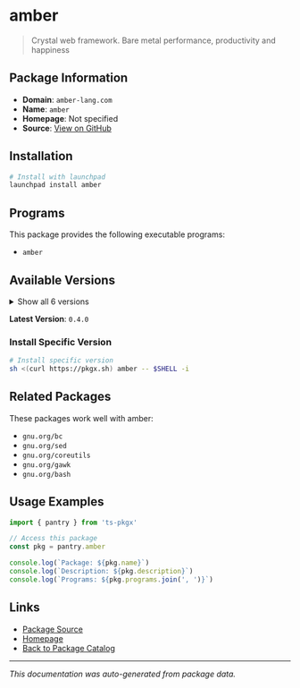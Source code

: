 # amber

> Crystal web framework. Bare metal performance, productivity and happiness

## Package Information

- **Domain**: `amber-lang.com`
- **Name**: `amber`
- **Homepage**: Not specified
- **Source**: [View on GitHub](https://github.com/pkgxdev/pantry/tree/main/projects/amber-lang.com/package.yml)

## Installation

```bash
# Install with launchpad
launchpad install amber
```

## Programs

This package provides the following executable programs:

- `amber`

## Available Versions

<details>
<summary>Show all 6 versions</summary>

- `0.4.0`, `0.3.5`, `0.3.4`, `0.3.3`, `0.3.2`
- `0.3.1`

</details>

**Latest Version**: `0.4.0`

### Install Specific Version

```bash
# Install specific version
sh <(curl https://pkgx.sh) amber -- $SHELL -i
```

## Related Packages

These packages work well with amber:

- `gnu.org/bc`
- `gnu.org/sed`
- `gnu.org/coreutils`
- `gnu.org/gawk`
- `gnu.org/bash`

## Usage Examples

```typescript
import { pantry } from 'ts-pkgx'

// Access this package
const pkg = pantry.amber

console.log(`Package: ${pkg.name}`)
console.log(`Description: ${pkg.description}`)
console.log(`Programs: ${pkg.programs.join(', ')}`)
```

## Links

- [Package Source](https://github.com/pkgxdev/pantry/tree/main/projects/amber-lang.com/package.yml)
- [Homepage](#)
- [Back to Package Catalog](../../package-catalog.md)

---

*This documentation was auto-generated from package data.*
